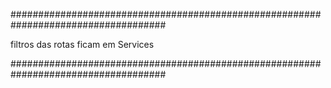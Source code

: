 ####################################################################################

filtros das rotas ficam em Services

####################################################################################
